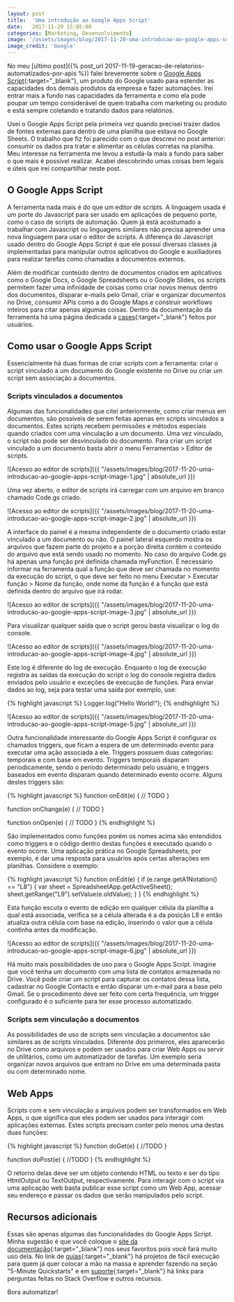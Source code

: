 ```yaml
---
layout: post
title:  'Uma introdução ao Google Apps Script'
date:   2017-11-20 15:05:00
categories: [Marketing, Desenvolvimento]
image: '/assets/images/blog/2017-11-20-uma-introducao-ao-google-apps-script-featured.jpg'
image_credit: 'Google'
---
```


No meu [último post]({% post_url 2017-11-19-geracao-de-relatorios-automatizados-por-apis %}) falei brevemente sobre o [Google Apps Script](https://www.google.com/script/){:target="_blank"}, um produto do Google usado para estender as capacidades dos demais produtos da empresa e fazer automações. Irei entrar mais a fundo nas capacidades da ferramenta e como ela pode poupar um tempo considerável de quem trabalha com marketing ou produto e está sempre coletando e tratando dados para relatórios.

<!--more-->

Usei o Google Apps Script pela primeira vez quando precisei trazer dados de fontes externas para dentro de uma planilha que estava no Google Sheets. O trabalho que fiz foi parecido com o que descrevi no post anterior: consumir os dados pra tratar e alimentar as células corretas na planilha. Meu interesse na ferramenta me levou a estudá-la mais a fundo para saber o que mais é possível realizar. Acabei descobrindo umas coisas bem legais e úteis que irei compartilhar neste post.

## O Google Apps Script

A ferramenta nada mais é do que um editor de scripts. A linguagem usada é um porte do Javascript para ser usado em aplicações de pequeno porte, como o caso de scripts de automação. Quem já está acostumado a trabalhar com Javascript ou linguagens similares não precisa aprender uma nova linguagem para usar o editor de scripts. A diferença do Javascript usado dentro do Google Apps Script é que ele possui diversas classes já implementadas para manipular outros aplicativos do Google e auxiliadores para realizar tarefas como chamadas a documentos externos.

Além de modificar conteúdo dentro de documentos criados em aplicativos como o Google Docs, o Google Spreadsheets ou o Google Slides, os scripts permitem fazer uma infinidade de coisas como criar novos menus dentro dos documentos, disparar e-mails pelo Gmail, criar e organizar documentos no Drive, consumir APIs como a do Google Maps e construir workflows inteiros para citar apenas algumas coisas. Dentro da documentação da ferramenta há uma página dedicada a [cases](https://developers.google.com/apps-script/guides/support/case-studies){:target="_blank"} feitos por usuários.

## Como usar o Google Apps Script

Essencialmente há duas formas de criar scripts com a ferramenta: criar o script vinculado a um documento do Google existente no Drive ou criar um script sem associação a documentos.

### Scripts vinculados a documentos

Algumas das funcionalidades que citei anteriormente, como criar menus em documentos, são possíveis de serem feitas apenas em scripts vinculados a documentos. Estes scripts recebem permissões e métodos especiais quando criados com uma vinculação a um documento. Uma vez vinculado, o script não pode ser desvinculado do documento. Para criar um script vinculado a um documento basta abrir o menu Ferramentas > Editor de scripts.

![Acesso ao editor de scripts]({{ "/assets/images/blog/2017-11-20-uma-introducao-ao-google-apps-script-image-1.jpg" | absolute_url }})

Uma vez aberto, o editor de scripts irá carregar com um arquivo em branco chamado Code.gs criado.

![Acesso ao editor de scripts]({{ "/assets/images/blog/2017-11-20-uma-introducao-ao-google-apps-script-image-2.jpg" | absolute_url }})

A interface do painel é a mesma independente de o documento criado estar vinculado a um documento ou não. O painel lateral esquerdo mostra os arquivos que fazem parte do projeto e a porção direita contém o conteúdo do arquivo que está sendo usado no momento. No caso do arquivo Code.gs há apenas uma função pré definida chamada myFunction. É necessário informar na ferramenta qual a função que deve ser chamada no momento da execução do script, o que deve ser feito no menu Executar > Executar função > Nome da função, onde nome da função é a função que está definida dentro do arquivo que irá rodar.

![Acesso ao editor de scripts]({{ "/assets/images/blog/2017-11-20-uma-introducao-ao-google-apps-script-image-3.jpg" | absolute_url }})

Para visualizar qualquer saída que o script gerou basta visualizar o log do console.

![Acesso ao editor de scripts]({{ "/assets/images/blog/2017-11-20-uma-introducao-ao-google-apps-script-image-4.jpg" | absolute_url }})

Este log é diferente do log de execução. Enquanto o log de execução registra as saídas da execução do script o log do console registra dados enviados pelo usuário e exceções de execução de funções. Para enviar dados ao log, seja para testar uma saída por exemplo, use:

{% highlight javascript %}
Logger.log("Hello World!");
{% endhighlight %}

![Acesso ao editor de scripts]({{ "/assets/images/blog/2017-11-20-uma-introducao-ao-google-apps-script-image-5.jpg" | absolute_url }})

Outra funcionalidade interessante do Google Apps Script é configurar os chamados triggers, que ficam a espera de um determinado evento para executar uma ação associada a ele. Triggers possuem duas categorias: temporais e com base em evento. Triggers temporais disparam periodicamente, sendo o período determinado pelo usuário, e triggers baseados em evento disparam quando determinado evento ocorre. Alguns destes triggers são:

{% highlight javascript %}
function onEdit(e) {
  // TODO
}

function onChange(e) {
  // TODO
}

function onOpen(e) {
  // TODO
}
{% endhighlight %}

São implementados como funções porém os nomes acima são entendidos como triggers e o código dentro destas funções é executado quando o evento ocorre. Uma aplicação prática no Google Spreadsheets, por exemplo, é dar uma resposta para usuários após certas alterações em planilhas. Considere o exemplo:

{% highlight javascript %}
function onEdit(e) {
  if (e.range.getA1Notation() == "L8") {
    var sheet = SpreadsheetApp.getActiveSheet();
    sheet.getRange("L9").setValue(e.oldValue);
  }
}
{% endhighlight %}

Esta função escuta o evento de edição em qualquer célula da planilha a qual está associada, verifica se a célula alterada é a da posição L8 e então atualiza outra célula com base na edição, inserindo o valor que a célula continha antes da modificação.

![Acesso ao editor de scripts]({{ "/assets/images/blog/2017-11-20-uma-introducao-ao-google-apps-script-image-6.jpg" | absolute_url }})

Há muito mais possibilidades de uso para o Google Apps Script. Imagine que você tenha um documento com uma lista de contatos armazenada no Drive. Você pode criar um script para capturar os contatos dessa lista, cadastrar no Google Contacts e então disparar um e-mail para a base pelo Gmail. Se o procedimento deve ser feito com certa frequência, um trigger configurado é o suficiente para ter esse processo automatizado.

### Scripts sem vinculação a documentos

As possibilidades de uso de scripts sem vinculação a documentos são similares as de scripts vinculados. Diferente dos primeiros, eles aparecerão no Drive como arquivos e podem ser usados para criar Web Apps ou servir de utilitários, como um automatizador de tarefas. Um exemplo seria organizar novos arquivos que entram no Drive em uma determinada pasta ou com determinado nome.

## Web Apps

Scripts com e sem vinculação a arquivos podem ser transformados em Web Apps, o que significa que eles podem ser usados para interagir com aplicações externas. Estes scripts precisam conter pelo menos uma destas duas funções:

{% highlight javascript %}
function doGet(e) {
  //TODO
}

function doPost(e) {
  //TODO
}
{% endhighlight %}

O retorno delas deve ser um objeto contendo HTML ou texto e ser do tipo HtmlOutput ou TextOutput, respectivamente. Para interagir com o script via uma aplicação web basta publicar esse script como um Web App, acessar seu endereço e passar os dados que serão manipulados pelo script.

## Recursos adicionais

Essas são apenas algumas das funcionalidades do Google Apps Script. Minha sugestão é que você coloque o [site da documentação](https://developers.google.com/apps-script/){:target="_blank"} nos seus favoritos pois você fará muito uso dela. No link de [guias](https://developers.google.com/apps-script/overview){:target="_blank"} há projetos de fácil execução para quem já quer colocar a mão na massa e aprender fazendo na seção "5-Minute Quickstarts" e em [suporte](https://developers.google.com/apps-script/support){:target="_blank"} há links para perguntas feitas no Stack Overflow e outros recursos.

Bora automatizar!
